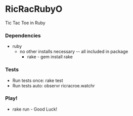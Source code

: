 # RicRacRubyO
Tic Tac Toe in Ruby

### Dependencies
*   ruby
    *   no other installs necessary -- all included in package
        *    rake - gem install rake

### Tests
* Run tests once: rake test
* Run tests auto: observr ricracroe.watchr

### Play!
* rake run - Good Luck!